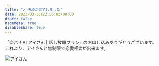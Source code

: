```yaml
---
title: "✔︎ 決済が完了しました"
date: 2023-03-30T22:56:03+09:00
draft: false
hideMeta: true
disableShare: true
---
```


「恋バナAI アイさん | 話し放題プラン」のお申し込みありがとうございます。
これより、アイさんと無制限で恋愛相談が出来ます。

![アイさん](/images/koibana-ai/koibana-ai.png)